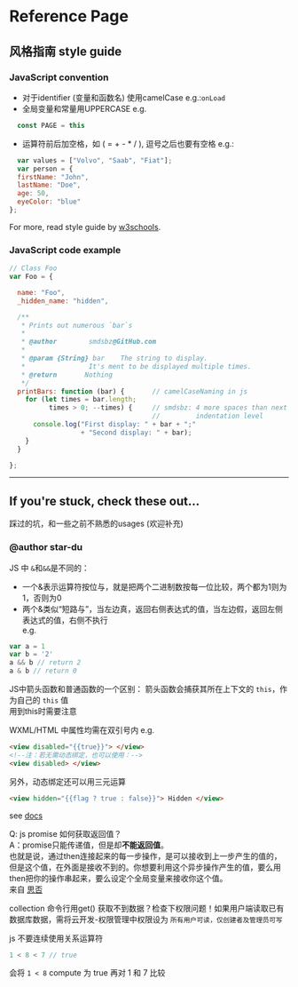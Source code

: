 # Reference Page

## 风格指南 style guide
### JavaScript convention
- 对于identifier (变量和函数名) 使用camelCase e.g.:`onLoad`
- 全局变量和常量用UPPERCASE e.g.
```js
  const PAGE = this
```
- 运算符前后加空格，如 ( = + - * / ), 逗号之后也要有空格 e.g.:
```js
  var values = ["Volvo", "Saab", "Fiat"];
  var person = {
  firstName: "John",
  lastName: "Doe",
  age: 50,
  eyeColor: "blue"
};  
```

For more, read style guide by [w3schools](https://www.w3schools.com/js/js_conventions.asp).

### JavaScript code example
```js
// Class Foo
var Foo = {

  name: "Foo",
  _hidden_name: "hidden",

  /**
   * Prints out numerous `bar`s
   *
   * @author        smdsbz@GitHub.com
   *
   * @param {String} bar    The string to display.
   *                It's ment to be displayed multiple times.
   * @return       Nothing
   */
  printBars: function (bar) {       // camelCaseNaming in js
    for (let times = bar.length;
          times > 0; --times) {     // smdsbz: 4 more spaces than next
                                    //         indentation level
      console.log("First display: " + bar + ";"
                  + "Second display: " + bar);
    }
  }

};
```
----------------------------------------
## If you're stuck, check these out...
踩过的坑，和一些之前不熟悉的usages
(欢迎补充)

### @author star-du 
JS 中 `&`和`&&`是不同的：
- 一个&表示运算符按位与，就是把两个二进制数按每一位比较，两个都为1则为1，否则为0
- 两个&类似“短路与”，当左边真，返回右侧表达式的值，当左边假，返回左侧表达式的值，右侧不执行     
e.g.
```js
var a = 1
var b = '2'
a && b // return 2
a & b // return 0 
```

JS中箭头函数和普通函数的一个区别：
箭头函数会捕获其所在上下文的 `this`，作为自己的 `this` 值       
用到this时需要注意

WXML/HTML 中属性均需在双引号内
e.g.
```html
<view disabled="{{true}}"> </view>
<!--注：若无需动态绑定，也可以使用：-->
<view disabled> </view>
```
另外，动态绑定还可以用三元运算
```html
<view hidden="{{flag ? true : false}}"> Hidden </view>
```
see [docs](https://developers.weixin.qq.com/miniprogram/dev/reference/wxml/data.html)

Q: js promise 如何获取返回值？    
A：promise只能传递值，但是却**不能返回值**。    
也就是说，通过then连接起来的每一步操作，是可以接收到上一步产生的值的，但是这个值，在外面是接收不到的。你想要利用这个异步操作产生的值，要么用then把你的操作串起来，要么设定个全局变量来接收你这个值。    
来自 [思否](https://segmentfault.com/q/1010000007889310)

collection 命令行用get() 获取不到数据？检查下权限问题！如果用户端读取已有数据库数据，需将云开发-权限管理中权限设为 
`所有用户可读，仅创建者及管理员可写`

js 不要连续使用关系运算符
```JavaScript
1 < 8 < 7 // true
```
会将 `1 < 8` compute 为 true 再对 1 和 7 比较